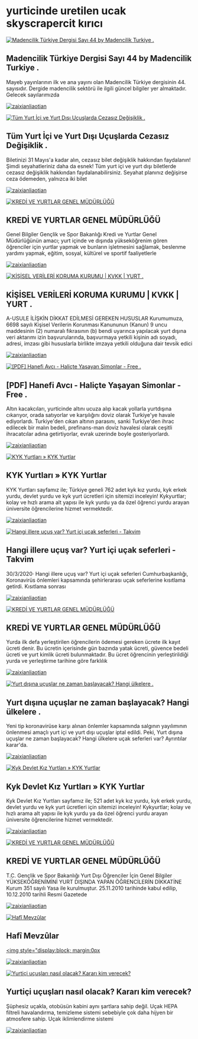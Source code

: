 # yurticinde uretilen ucak skyscrapercit kırıcı
<a href="https://mnn.zoosnet.net/LR/Chatpre.aspx?id=MNN94995150&p=https://topgrinding.com/" target="_blank">![Madencilik Türkiye Dergisi Sayı 44 by Madencilik Turkiye .](https://github.com/technlg/images/blob/main/36.jpg)</a>
## Madencilik Türkiye Dergisi Sayı 44 by Madencilik Turkiye .
Mayeb yayınlarının ilk ve ana yayını olan Madencilik Türkiye dergisinin 44. sayısıdır. Dergide madencilik sektörü ile ilgili güncel bilgiler yer almaktadır. Gelecek sayılarımızda 
<a href="https://mnn.zoosnet.net/LR/Chatpre.aspx?id=MNN94995150&p=https://topgrinding.com/" target="_blank"><img src="https://github.com/technlg/images/raw/main/chat11.jpg" alt="zaixianliaotian"/></a><a href="//whatsapp.shibangsoft.com/WhatsApp.php" ><img src="https://github.com/technlg/images/raw/main/chat11.png" alt=""></a>
<a href="https://mnn.zoosnet.net/LR/Chatpre.aspx?id=MNN94995150&p=https://topgrinding.com/" target="_blank">![Tüm Yurt İçi ve Yurt Dışı Uçuşlarda Cezasız Değişiklik .](https://github.com/technlg/images/blob/main/66.jpg)</a>
## Tüm Yurt İçi ve Yurt Dışı Uçuşlarda Cezasız Değişiklik .
Biletinizi 31 Mayıs'a kadar alın, cezasız bilet değişiklik hakkından faydalanın! Şimdi seyahatleriniz daha da esnek! Tüm yurt içi ve yurt dışı biletlerde cezasız değişiklik hakkından faydalanabilirsiniz. Seyahat planınız değişirse ceza ödemeden, yalnızca iki bilet 
<a href="https://mnn.zoosnet.net/LR/Chatpre.aspx?id=MNN94995150&p=https://topgrinding.com/" target="_blank"><img src="https://github.com/technlg/images/raw/main/chat11.jpg" alt="zaixianliaotian"/></a><a href="//whatsapp.shibangsoft.com/WhatsApp.php" ><img src="https://github.com/technlg/images/raw/main/chat11.png" alt=""></a>
<a href="https://mnn.zoosnet.net/LR/Chatpre.aspx?id=MNN94995150&p=https://topgrinding.com/" target="_blank">![KREDİ VE YURTLAR GENEL MÜDÜRLÜĞÜ](https://github.com/technlg/images/blob/main/30.jpg)</a>
## KREDİ VE YURTLAR GENEL MÜDÜRLÜĞÜ
Genel Bilgiler Gençlik ve Spor Bakanlığı Kredi ve Yurtlar Genel Müdürlüğünün amacı; yurt içinde ve dışında yükseköğrenim gören öğrenciler için yurtlar yapmak ve bunların işletmesini sağlamak, beslenme yardımı yapmak, eğitim, sosyal, kültürel ve sportif faaliyetlerle 
<a href="https://mnn.zoosnet.net/LR/Chatpre.aspx?id=MNN94995150&p=https://topgrinding.com/" target="_blank"><img src="https://github.com/technlg/images/raw/main/chat11.jpg" alt="zaixianliaotian"/></a><a href="//whatsapp.shibangsoft.com/WhatsApp.php" ><img src="https://github.com/technlg/images/raw/main/chat11.png" alt=""></a>
<a href="https://mnn.zoosnet.net/LR/Chatpre.aspx?id=MNN94995150&p=https://topgrinding.com/" target="_blank">![KİŞİSEL VERİLERİ KORUMA KURUMU | KVKK | YURT .](https://github.com/technlg/images/blob/main/1.jpg)</a>
## KİŞİSEL VERİLERİ KORUMA KURUMU | KVKK | YURT .
A-USULE İLİŞKİN DİKKAT EDİLMESİ GEREKEN HUSUSLAR Kurumumuza, 6698 sayılı Kişisel Verilerin Korunması Kanununun (Kanun) 9 uncu maddesinin (2) numaralı fıkrasının (b) bendi uyarınca yapılacak yurt dışına veri aktarımı izin başvurularında, başvurmaya yetkili kişinin adı soyadı, adresi, imzası gibi hususlarla birlikte imzaya yetkili olduğuna dair tevsik edici 
<a href="https://mnn.zoosnet.net/LR/Chatpre.aspx?id=MNN94995150&p=https://topgrinding.com/" target="_blank"><img src="https://github.com/technlg/images/raw/main/chat11.jpg" alt="zaixianliaotian"/></a><a href="//whatsapp.shibangsoft.com/WhatsApp.php" ><img src="https://github.com/technlg/images/raw/main/chat11.png" alt=""></a>
<a href="https://mnn.zoosnet.net/LR/Chatpre.aspx?id=MNN94995150&p=https://topgrinding.com/" target="_blank">![[PDF] Hanefi Avcı - Haliçte Yaşayan Simonlar - Free .](https://github.com/technlg/images/blob/main/40.jpg)</a>
## [PDF] Hanefi Avcı - Haliçte Yaşayan Simonlar - Free .
Altın kacakcıları, yurticinde altını ucuza alıp kacak yollarla yurtdışına cıkarıyor, orada satıyorlar ve karşılığını doviz olarak Turkiye'ye havale ediyorlardı. Turkiye'den cıkan altının parasını, sanki Turkiye'den ihrac edilecek bir malın bedeli, prefinans-man doviz havalesi olarak ceşitli ihracatcılar adına getirtiyorlar, evrak uzerinde boyle gosteriyorlardı.
<a href="https://mnn.zoosnet.net/LR/Chatpre.aspx?id=MNN94995150&p=https://topgrinding.com/" target="_blank"><img src="https://github.com/technlg/images/raw/main/chat11.jpg" alt="zaixianliaotian"/></a><a href="//whatsapp.shibangsoft.com/WhatsApp.php" ><img src="https://github.com/technlg/images/raw/main/chat11.png" alt=""></a>
<a href="https://mnn.zoosnet.net/LR/Chatpre.aspx?id=MNN94995150&p=https://topgrinding.com/" target="_blank">![KYK Yurtları » KYK Yurtlar](https://github.com/technlg/images/blob/main/19.jpg)</a>
## KYK Yurtları » KYK Yurtlar
KYK Yurtları sayfamız ile; Türkiye geneli 762 adet kyk kız yurdu, kyk erkek yurdu, devlet yurdu ve kyk yurt ücretleri için sitemizi inceleyin! Kykyurtlar; kolay ve hızlı arama alt yapısı ile kyk yurdu ya da özel öğrenci yurdu arayan üniversite öğrencilerine hizmet vermektedir. 
<a href="https://mnn.zoosnet.net/LR/Chatpre.aspx?id=MNN94995150&p=https://topgrinding.com/" target="_blank"><img src="https://github.com/technlg/images/raw/main/chat11.jpg" alt="zaixianliaotian"/></a><a href="//whatsapp.shibangsoft.com/WhatsApp.php" ><img src="https://github.com/technlg/images/raw/main/chat11.png" alt=""></a>
<a href="https://mnn.zoosnet.net/LR/Chatpre.aspx?id=MNN94995150&p=https://topgrinding.com/" target="_blank">![Hangi illere uçuş var? Yurt içi uçak seferleri - Takvim](https://github.com/technlg/images/blob/main/60.jpg)</a>
## Hangi illere uçuş var? Yurt içi uçak seferleri - Takvim
30/3/2020· Hangi illere uçuş var? Yurt içi uçak seferleri Cumhurbaşkanlığı, Koronavirüs önlemleri kapsamında şehirlerarası uçak seferlerine kısıtlama getirdi. Kısıtlama sonrası 
<a href="https://mnn.zoosnet.net/LR/Chatpre.aspx?id=MNN94995150&p=https://topgrinding.com/" target="_blank"><img src="https://github.com/technlg/images/raw/main/chat11.jpg" alt="zaixianliaotian"/></a><a href="//whatsapp.shibangsoft.com/WhatsApp.php" ><img src="https://github.com/technlg/images/raw/main/chat11.png" alt=""></a>
<a href="https://mnn.zoosnet.net/LR/Chatpre.aspx?id=MNN94995150&p=https://topgrinding.com/" target="_blank">![KREDİ VE YURTLAR GENEL MÜDÜRLÜĞÜ](https://github.com/technlg/images/blob/main/49.jpg)</a>
## KREDİ VE YURTLAR GENEL MÜDÜRLÜĞÜ
Yurda ilk defa yerleştirilen öğrencilerin ödemesi gereken ücrete ilk kayıt ücreti denir. Bu ücretin içerisinde gün bazında yatak ücreti, güvence bedeli ücreti ve yurt kimlik ücreti bulunmaktadır. Bu ücret öğrencinin yerleştirildiği yurda ve yerleştirme tarihine göre farklılık 
<a href="https://mnn.zoosnet.net/LR/Chatpre.aspx?id=MNN94995150&p=https://topgrinding.com/" target="_blank"><img src="https://github.com/technlg/images/raw/main/chat11.jpg" alt="zaixianliaotian"/></a><a href="//whatsapp.shibangsoft.com/WhatsApp.php" ><img src="https://github.com/technlg/images/raw/main/chat11.png" alt=""></a>
<a href="https://mnn.zoosnet.net/LR/Chatpre.aspx?id=MNN94995150&p=https://topgrinding.com/" target="_blank">![Yurt dışına uçuşlar ne zaman başlayacak? Hangi ülkelere .](https://github.com/technlg/images/blob/main/36.jpg)</a>
## Yurt dışına uçuşlar ne zaman başlayacak? Hangi ülkelere .
Yeni tip koronavirüse karşı alınan önlemler kapsamında salgının yayılımının önlenmesi amaçlı yurt içi ve yurt dışı uçuşlar iptal edildi. Peki, Yurt dışına uçuşlar ne zaman başlayacak? Hangi ülkelere uçak seferleri var? Ayrıntılar karar'da.
<a href="https://mnn.zoosnet.net/LR/Chatpre.aspx?id=MNN94995150&p=https://topgrinding.com/" target="_blank"><img src="https://github.com/technlg/images/raw/main/chat11.jpg" alt="zaixianliaotian"/></a><a href="//whatsapp.shibangsoft.com/WhatsApp.php" ><img src="https://github.com/technlg/images/raw/main/chat11.png" alt=""></a>
<a href="https://mnn.zoosnet.net/LR/Chatpre.aspx?id=MNN94995150&p=https://topgrinding.com/" target="_blank">![Kyk Devlet Kız Yurtları » KYK Yurtlar](https://github.com/technlg/images/blob/main/36.jpg)</a>
## Kyk Devlet Kız Yurtları » KYK Yurtlar
Kyk Devlet Kız Yurtları sayfamız ile; 521 adet kyk kız yurdu, kyk erkek yurdu, devlet yurdu ve kyk yurt ücretleri için sitemizi inceleyin! Kykyurtlar; kolay ve hızlı arama alt yapısı ile kyk yurdu ya da özel öğrenci yurdu arayan üniversite öğrencilerine hizmet vermektedir. 
<a href="https://mnn.zoosnet.net/LR/Chatpre.aspx?id=MNN94995150&p=https://topgrinding.com/" target="_blank"><img src="https://github.com/technlg/images/raw/main/chat11.jpg" alt="zaixianliaotian"/></a><a href="//whatsapp.shibangsoft.com/WhatsApp.php" ><img src="https://github.com/technlg/images/raw/main/chat11.png" alt=""></a>
<a href="https://mnn.zoosnet.net/LR/Chatpre.aspx?id=MNN94995150&p=https://topgrinding.com/" target="_blank">![KREDİ VE YURTLAR GENEL MÜDÜRLÜĞÜ](https://github.com/technlg/images/blob/main/60.jpg)</a>
## KREDİ VE YURTLAR GENEL MÜDÜRLÜĞÜ
T.C. Gençlik ve Spor Bakanlığı Yurt Dışı Öğrenciler İçin Genel Bilgiler YÜKSEKÖĞRENİMİNİ YURT DIŞINDA YAPAN ÖĞRENCİLERİN DİKKATİNE Kurum 351 sayılı Yasa ile kurulmuştur. 25.11.2010 tarihinde kabul edilip, 10.12.2010 tarihli Resmi Gazetede 
<a href="https://mnn.zoosnet.net/LR/Chatpre.aspx?id=MNN94995150&p=https://topgrinding.com/" target="_blank"><img src="https://github.com/technlg/images/raw/main/chat11.jpg" alt="zaixianliaotian"/></a><a href="//whatsapp.shibangsoft.com/WhatsApp.php" ><img src="https://github.com/technlg/images/raw/main/chat11.png" alt=""></a>
<a href="https://mnn.zoosnet.net/LR/Chatpre.aspx?id=MNN94995150&p=https://topgrinding.com/" target="_blank">![Hafî Mevzûlar](https://github.com/technlg/images/blob/main/21.jpg)</a>
## Hafî Mevzûlar
<a onblur="try {parentselectBloggerImageGracefully();} catch(e) {}" href=""><img style="display:block; margin:0px 
<a href="https://mnn.zoosnet.net/LR/Chatpre.aspx?id=MNN94995150&p=https://topgrinding.com/" target="_blank"><img src="https://github.com/technlg/images/raw/main/chat11.jpg" alt="zaixianliaotian"/></a><a href="//whatsapp.shibangsoft.com/WhatsApp.php" ><img src="https://github.com/technlg/images/raw/main/chat11.png" alt=""></a>
<a href="https://mnn.zoosnet.net/LR/Chatpre.aspx?id=MNN94995150&p=https://topgrinding.com/" target="_blank">![Yurtiçi uçuşları nasıl olacak? Kararı kim verecek?](https://github.com/technlg/images/blob/main/37.jpg)</a>
## Yurtiçi uçuşları nasıl olacak? Kararı kim verecek?
Şüphesiz uçakla, otobüsün kabini aynı şartlara sahip değil. Uçak HEPA filtreli havalandırma, temizleme sistemi sebebiyle çok daha hijyen bir atmosfere sahip. Uçak iklimlendirme sistemi 
<a href="https://mnn.zoosnet.net/LR/Chatpre.aspx?id=MNN94995150&p=https://topgrinding.com/" target="_blank"><img src="https://github.com/technlg/images/raw/main/chat11.jpg" alt="zaixianliaotian"/></a><a href="//whatsapp.shibangsoft.com/WhatsApp.php" ><img src="https://github.com/technlg/images/raw/main/chat11.png" alt=""></a>
